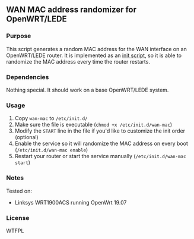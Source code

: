 ## WAN MAC address randomizer for OpenWRT/LEDE

### Purpose
This script generates a random MAC address for the WAN interface on an OpenWRT/LEDE router. It is implemented as an [init script](https://wiki.openwrt.org/doc/techref/initscripts), so it is able to randomize the MAC address every time the router restarts.

### Dependencies
Nothing special. It should work on a base OpenWRT/LEDE system.

### Usage
1. Copy `wan-mac` to `/etc/init.d/`
2. Make sure the file is executable (`chmod +x /etc/init.d/wan-mac`)
3. Modify the `START` line in the file if you'd like to customize the init order (optional)
4. Enable the service so it will randomize the MAC address on every boot (`/etc/init.d/wan-mac enable`)
5. Restart your router or start the service manually (`/etc/init.d/wan-mac start`)

### Notes
Tested on:
- Linksys WRT1900ACS running OpenWrt 19.07

### License
WTFPL
